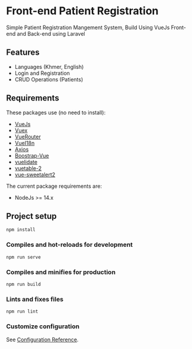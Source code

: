 # Front-end Patient Registration
Simple Patient Registration Mangement System, Build Using VueJs Front-end 
and Back-end using Laravel

## Features
- Languages (Khmer, English)
- Login and Registration
- CRUD Operations (Patients)

## Requirements

These packages use (no need to install):
* [VueJs]()
* [Vuex]()
* [VueRouter]()
* [VueI18n]()
* [Axios]()
* [Boostrap-Vue]()
* [vuelidate]()
* [vuetable-2]()
* [vue-sweetalert2]()

The current package requirements are:
- NodeJs >= 14.x

## Project setup
```
npm install
```

### Compiles and hot-reloads for development
```
npm run serve
```

### Compiles and minifies for production
```
npm run build
```

### Lints and fixes files
```
npm run lint
```

### Customize configuration
See [Configuration Reference](https://cli.vuejs.org/config/).
